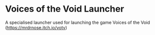 # Voices of the Void Launcher
A specialised launcher used for launching the game Voices of the Void (https://mrdrnose.itch.io/votv)
